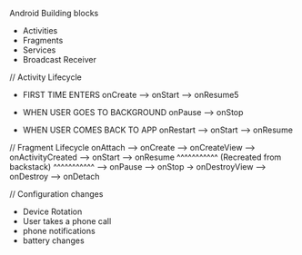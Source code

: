 Android Building blocks

- Activities
- Fragments
- Services
- Broadcast Receiver


// Activity Lifecycle

- FIRST TIME ENTERS 
onCreate --> onStart --> onResume5

- WHEN USER GOES TO BACKGROUND 
onPause --> onStop

- WHEN USER COMES BACK TO APP 
onRestart --> onStart --> onResume

// Fragment Lifecycle
onAttach --> onCreate --> onCreateView --> onActivityCreated --> onStart --> onResume
                           ^^^^^^^^^^^
                    (Recreated from backstack)
                           ^^^^^^^^^^^
--> onPause --> onStop -> onDestroyView --> onDestroy --> onDetach
  

// Configuration changes
- Device Rotation
- User takes a phone call
- phone notifications
- battery changes